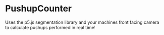 # PushupCounter
Uses the p5.js segmentation library and your machines front facing camera to calculate pushups performed in real time!
